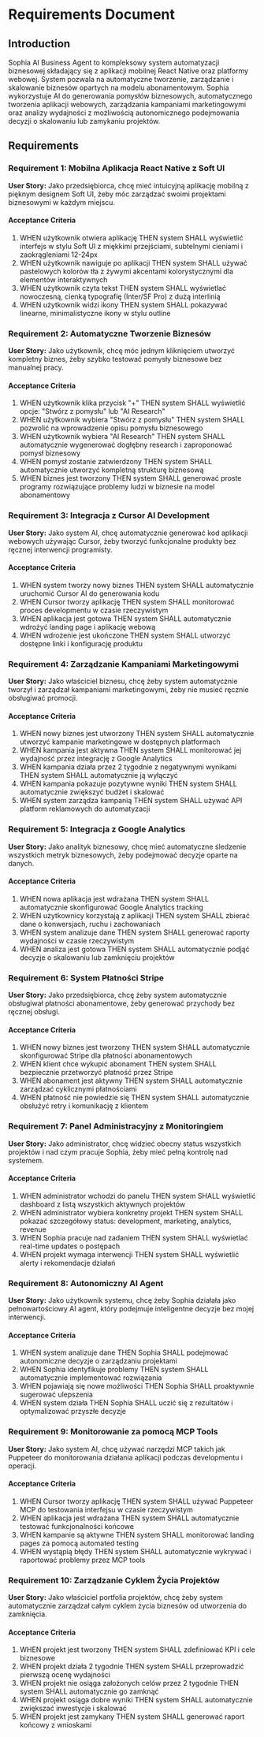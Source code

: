 # Requirements Document

## Introduction

Sophia AI Business Agent to kompleksowy system automatyzacji biznesowej składający się z aplikacji mobilnej React Native oraz platformy webowej. System pozwala na automatyczne tworzenie, zarządzanie i skalowanie biznesów opartych na modelu abonamentowym. Sophia wykorzystuje AI do generowania pomysłów biznesowych, automatycznego tworzenia aplikacji webowych, zarządzania kampaniami marketingowymi oraz analizy wydajności z możliwością autonomicznego podejmowania decyzji o skalowaniu lub zamykaniu projektów.

## Requirements

### Requirement 1: Mobilna Aplikacja React Native z Soft UI

**User Story:** Jako przedsiębiorca, chcę mieć intuicyjną aplikację mobilną z pięknym designem Soft UI, żeby móc zarządzać swoimi projektami biznesowymi w każdym miejscu.

#### Acceptance Criteria

1. WHEN użytkownik otwiera aplikację THEN system SHALL wyświetlić interfejs w stylu Soft UI z miękkimi przejściami, subtelnymi cieniami i zaokrągleniami 12-24px
2. WHEN użytkownik nawiguje po aplikacji THEN system SHALL używać pastelowych kolorów tła z żywymi akcentami kolorystycznymi dla elementów interaktywnych
3. WHEN użytkownik czyta tekst THEN system SHALL wyświetlać nowoczesną, cienką typografię (Inter/SF Pro) z dużą interlinią
4. WHEN użytkownik widzi ikony THEN system SHALL pokazywać linearne, minimalistyczne ikony w stylu outline

### Requirement 2: Automatyczne Tworzenie Biznesów

**User Story:** Jako użytkownik, chcę móc jednym kliknięciem utworzyć kompletny biznes, żeby szybko testować pomysły biznesowe bez manualnej pracy.

#### Acceptance Criteria

1. WHEN użytkownik klika przycisk "+" THEN system SHALL wyświetlić opcje: "Stwórz z pomysłu" lub "AI Research"
2. WHEN użytkownik wybiera "Stwórz z pomysłu" THEN system SHALL pozwolić na wprowadzenie opisu pomysłu biznesowego
3. WHEN użytkownik wybiera "AI Research" THEN system SHALL automatycznie wygenerować dogłębny research i zaproponować pomysł biznesowy
4. WHEN pomysł zostanie zatwierdzony THEN system SHALL automatycznie utworzyć kompletną strukturę biznesową
5. WHEN biznes jest tworzony THEN system SHALL generować proste programy rozwiązujące problemy ludzi w biznesie na model abonamentowy

### Requirement 3: Integracja z Cursor AI Development

**User Story:** Jako system AI, chcę automatycznie generować kod aplikacji webowych używając Cursor, żeby tworzyć funkcjonalne produkty bez ręcznej interwencji programisty.

#### Acceptance Criteria

1. WHEN system tworzy nowy biznes THEN system SHALL automatycznie uruchomić Cursor AI do generowania kodu
2. WHEN Cursor tworzy aplikację THEN system SHALL monitorować proces developmentu w czasie rzeczywistym
3. WHEN aplikacja jest gotowa THEN system SHALL automatycznie wdrożyć landing page i aplikację webową
4. WHEN wdrożenie jest ukończone THEN system SHALL utworzyć dostępne linki i konfigurację produktu

### Requirement 4: Zarządzanie Kampaniami Marketingowymi

**User Story:** Jako właściciel biznesu, chcę żeby system automatycznie tworzył i zarządzał kampaniami marketingowymi, żeby nie musieć ręcznie obsługiwać promocji.

#### Acceptance Criteria

1. WHEN nowy biznes jest utworzony THEN system SHALL automatycznie utworzyć kampanie marketingowe w dostępnych platformach
2. WHEN kampania jest aktywna THEN system SHALL monitorować jej wydajność przez integrację z Google Analytics
3. WHEN kampania działa przez 2 tygodnie z negatywnymi wynikami THEN system SHALL automatycznie ją wyłączyć
4. WHEN kampania pokazuje pozytywne wyniki THEN system SHALL automatycznie zwiększyć budżet i skalować
5. WHEN system zarządza kampanią THEN system SHALL używać API platform reklamowych do automatyzacji

### Requirement 5: Integracja z Google Analytics

**User Story:** Jako analityk biznesowy, chcę mieć automatyczne śledzenie wszystkich metryk biznesowych, żeby podejmować decyzje oparte na danych.

#### Acceptance Criteria

1. WHEN nowa aplikacja jest wdrażana THEN system SHALL automatycznie skonfigurować Google Analytics tracking
2. WHEN użytkownicy korzystają z aplikacji THEN system SHALL zbierać dane o konwersjach, ruchu i zachowaniach
3. WHEN system analizuje dane THEN system SHALL generować raporty wydajności w czasie rzeczywistym
4. WHEN analiza jest gotowa THEN system SHALL automatycznie podjąć decyzje o skalowaniu lub zamknięciu projektów

### Requirement 6: System Płatności Stripe

**User Story:** Jako przedsiębiorca, chcę żeby system automatycznie obsługiwał płatności abonamentowe, żeby generować przychody bez ręcznej obsługi.

#### Acceptance Criteria

1. WHEN nowy biznes jest tworzony THEN system SHALL automatycznie skonfigurować Stripe dla płatności abonamentowych
2. WHEN klient chce wykupić abonament THEN system SHALL bezpiecznie przetworzyć płatność przez Stripe
3. WHEN abonament jest aktywny THEN system SHALL automatycznie zarządzać cyklicznymi płatnościami
4. WHEN płatność nie powiedzie się THEN system SHALL automatycznie obsłużyć retry i komunikację z klientem

### Requirement 7: Panel Administracyjny z Monitoringiem

**User Story:** Jako administrator, chcę widzieć obecny status wszystkich projektów i nad czym pracuje Sophia, żeby mieć pełną kontrolę nad systemem.

#### Acceptance Criteria

1. WHEN administrator wchodzi do panelu THEN system SHALL wyświetlić dashboard z listą wszystkich aktywnych projektów
2. WHEN administrator wybiera konkretny projekt THEN system SHALL pokazać szczegółowy status: development, marketing, analytics, revenue
3. WHEN Sophia pracuje nad zadaniem THEN system SHALL wyświetlać real-time updates o postępach
4. WHEN projekt wymaga interwencji THEN system SHALL wyświetlić alerty i rekomendacje działań

### Requirement 8: Autonomiczny AI Agent

**User Story:** Jako użytkownik systemu, chcę żeby Sophia działała jako pełnowartościowy AI agent, który podejmuje inteligentne decyzje bez mojej interwencji.

#### Acceptance Criteria

1. WHEN system analizuje dane THEN Sophia SHALL podejmować autonomiczne decyzje o zarządzaniu projektami
2. WHEN Sophia identyfikuje problemy THEN system SHALL automatycznie implementować rozwiązania
3. WHEN pojawiają się nowe możliwości THEN Sophia SHALL proaktywnie sugerować ulepszenia
4. WHEN system działa THEN Sophia SHALL uczić się z rezultatów i optymalizować przyszłe decyzje

### Requirement 9: Monitorowanie za pomocą MCP Tools

**User Story:** Jako system AI, chcę używać narzędzi MCP takich jak Puppeteer do monitorowania działania aplikacji podczas developmentu i operacji.

#### Acceptance Criteria

1. WHEN Cursor tworzy aplikację THEN system SHALL używać Puppeteer MCP do testowania interfejsu w czasie rzeczywistym
2. WHEN aplikacja jest wdrażana THEN system SHALL automatycznie testować funkcjonalności końcowe
3. WHEN kampanie są aktywne THEN system SHALL monitorować landing pages za pomocą automated testing
4. WHEN wystąpią błędy THEN system SHALL automatycznie wykrywać i raportować problemy przez MCP tools

### Requirement 10: Zarządzanie Cyklem Życia Projektów

**User Story:** Jako właściciel portfolia projektów, chcę żeby system automatycznie zarządzał całym cyklem życia biznesów od utworzenia do zamknięcia.

#### Acceptance Criteria

1. WHEN projekt jest tworzony THEN system SHALL zdefiniować KPI i cele biznesowe
2. WHEN projekt działa 2 tygodnie THEN system SHALL przeprowadzić pierwszą ocenę wydajności
3. WHEN projekt nie osiąga założonych celów przez 2 tygodnie THEN system SHALL automatycznie go zamknąć
4. WHEN projekt osiąga dobre wyniki THEN system SHALL automatycznie zwiększać inwestycje i skalować
5. WHEN projekt jest zamykany THEN system SHALL generować raport końcowy z wnioskami
